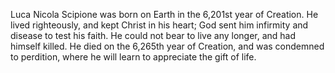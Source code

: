 Luca Nicola Scipione was born on Earth in the 6,201st year of Creation.
He lived righteously, and kept Christ in his heart; God sent him infirmity and disease to test his faith. He could not bear to live any longer, and had himself killed.
He died on the 6,265th year of Creation, and was condemned to perdition, where he will learn to appreciate the gift of life.